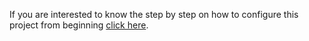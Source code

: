 If you are interested to know the step by step on how to configure this project from beginning [click here]().
